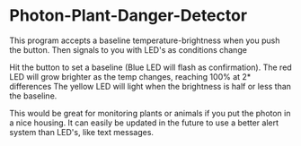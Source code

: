 # Photon-Plant-Danger-Detector
This program accepts a baseline temperature-brightness when you push the button. Then signals to you with LED's as conditions change

Hit the button to set a baseline (Blue LED will flash as confirmation).
The red LED will grow brighter as the temp changes, reaching 100% at 2* differences
The yellow LED will light when the brightness is half or less than the baseline.

This would be great for monitoring plants or animals if you put the photon in a nice housing.
It can easily be updated in the future to use a better alert system than LED's, like text messages.

